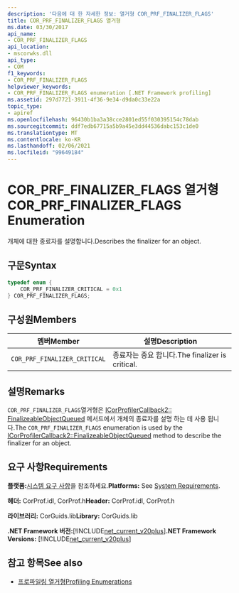 ```yaml
---
description: '다음에 대 한 자세한 정보: 열거형 COR_PRF_FINALIZER_FLAGS'
title: COR_PRF_FINALIZER_FLAGS 열거형
ms.date: 03/30/2017
api_name:
- COR_PRF_FINALIZER_FLAGS
api_location:
- mscorwks.dll
api_type:
- COM
f1_keywords:
- COR_PRF_FINALIZER_FLAGS
helpviewer_keywords:
- COR_PRF_FINALIZER_FLAGS enumeration [.NET Framework profiling]
ms.assetid: 297d7721-3911-4f36-9e34-d9da0c33e22a
topic_type:
- apiref
ms.openlocfilehash: 96430b1ba3a38cce2801ed55f030395154c78dab
ms.sourcegitcommit: ddf7edb67715a5b9a45e3dd44536dabc153c1de0
ms.translationtype: MT
ms.contentlocale: ko-KR
ms.lasthandoff: 02/06/2021
ms.locfileid: "99649184"
---
```

# <a name="cor_prf_finalizer_flags-enumeration"></a><span data-ttu-id="c6491-103">COR_PRF_FINALIZER_FLAGS 열거형</span><span class="sxs-lookup"><span data-stu-id="c6491-103">COR_PRF_FINALIZER_FLAGS Enumeration</span></span>

<span data-ttu-id="c6491-104">개체에 대한 종료자를 설명합니다.</span><span class="sxs-lookup"><span data-stu-id="c6491-104">Describes the finalizer for an object.</span></span>  
  
## <a name="syntax"></a><span data-ttu-id="c6491-105">구문</span><span class="sxs-lookup"><span data-stu-id="c6491-105">Syntax</span></span>  
  
```cpp  
typedef enum {  
    COR_PRF_FINALIZER_CRITICAL = 0x1  
} COR_PRF_FINALIZER_FLAGS;  
```  
  
## <a name="members"></a><span data-ttu-id="c6491-106">구성원</span><span class="sxs-lookup"><span data-stu-id="c6491-106">Members</span></span>  
  
|<span data-ttu-id="c6491-107">멤버</span><span class="sxs-lookup"><span data-stu-id="c6491-107">Member</span></span>|<span data-ttu-id="c6491-108">설명</span><span class="sxs-lookup"><span data-stu-id="c6491-108">Description</span></span>|  
|------------|-----------------|  
|`COR_PRF_FINALIZER_CRITICAL`|<span data-ttu-id="c6491-109">종료자는 중요 합니다.</span><span class="sxs-lookup"><span data-stu-id="c6491-109">The finalizer is critical.</span></span>|  
  
## <a name="remarks"></a><span data-ttu-id="c6491-110">설명</span><span class="sxs-lookup"><span data-stu-id="c6491-110">Remarks</span></span>  

 <span data-ttu-id="c6491-111">`COR_PRF_FINALIZER_FLAGS`열거형은 [ICorProfilerCallback2:: FinalizeableObjectQueued](icorprofilercallback2-finalizeableobjectqueued-method.md) 메서드에서 개체의 종료자를 설명 하는 데 사용 됩니다.</span><span class="sxs-lookup"><span data-stu-id="c6491-111">The `COR_PRF_FINALIZER_FLAGS` enumeration is used by the [ICorProfilerCallback2::FinalizeableObjectQueued](icorprofilercallback2-finalizeableobjectqueued-method.md) method to describe the finalizer for an object.</span></span>  
  
## <a name="requirements"></a><span data-ttu-id="c6491-112">요구 사항</span><span class="sxs-lookup"><span data-stu-id="c6491-112">Requirements</span></span>  

 <span data-ttu-id="c6491-113">**플랫폼:**[시스템 요구 사항](../../get-started/system-requirements.md)을 참조하세요.</span><span class="sxs-lookup"><span data-stu-id="c6491-113">**Platforms:** See [System Requirements](../../get-started/system-requirements.md).</span></span>  
  
 <span data-ttu-id="c6491-114">**헤더:** CorProf.idl, CorProf.h</span><span class="sxs-lookup"><span data-stu-id="c6491-114">**Header:** CorProf.idl, CorProf.h</span></span>  
  
 <span data-ttu-id="c6491-115">**라이브러리:** CorGuids.lib</span><span class="sxs-lookup"><span data-stu-id="c6491-115">**Library:** CorGuids.lib</span></span>  
  
 <span data-ttu-id="c6491-116">**.NET Framework 버전:**[!INCLUDE[net_current_v20plus](../../../../includes/net-current-v20plus-md.md)]</span><span class="sxs-lookup"><span data-stu-id="c6491-116">**.NET Framework Versions:** [!INCLUDE[net_current_v20plus](../../../../includes/net-current-v20plus-md.md)]</span></span>  
  
## <a name="see-also"></a><span data-ttu-id="c6491-117">참고 항목</span><span class="sxs-lookup"><span data-stu-id="c6491-117">See also</span></span>

- [<span data-ttu-id="c6491-118">프로파일링 열거형</span><span class="sxs-lookup"><span data-stu-id="c6491-118">Profiling Enumerations</span></span>](profiling-enumerations.md)
